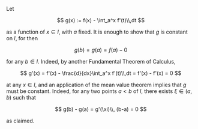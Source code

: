 Let 

$$
g(x) := f(x) - \int_a^x f'(t)\\,dt 
$$

as a function of $x\in I$, with $a$ fixed. It is enough to 
show that $g$ is constant on $I$, for then 

$$
g(b) = g(a) = f(a) - 0
$$

for any $b\in I$. Indeed, by another Fundamental Theorem of Calculus,

$$
g'(x) = f'(x) - \frac{d}{dx}\int_a^x f'(t)\\,dt = f'(x) - f'(x) = 0
$$

at any $x\in I$, and an application of the mean value theorem 
implies that $g$ must be constant. Indeed, for any two points $a < b$ of $I$,
there exists $\xi\in (a,b)$ such that

$$
g(b) - g(a) = g'(\xi)\\, (b-a) = 0
$$

as claimed.
